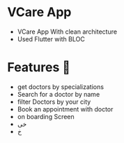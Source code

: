 # VCare App
- VCare App With clean architecture
- Used Flutter with BLOC 
# Features 🎯
- get doctors by specializations
- Search for a doctor by name
- filter Doctors  by your city
- Book an appointment with doctor
- on boarding Screen
- خى
- خ
